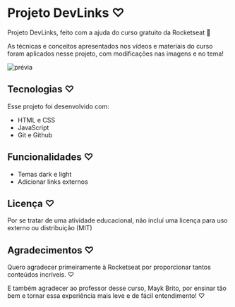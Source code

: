 
# Projeto DevLinks ♡

Projeto DevLinks, feito com a ajuda do curso gratuito da Rocketseat 🚀 

As técnicas e conceitos apresentados nos vídeos e materiais do curso foram aplicados nesse projeto, com modificações nas imagens e no tema!







![prévia](https://media.discordapp.net/attachments/1208790509259198495/1210314277068734484/banner_-_projeto_rocketseat.png?ex=65ea1c02&is=65d7a702&hm=889e14c0aa0832591011681da9a96528832fc89adb95a2543bcadd8008b37ee4&=&format=webp&quality=lossless&width=832&height=468)


## Tecnologias ♡

Esse projeto foi desenvolvido com:

- HTML e CSS 
- JavaScript
- Git e Github

## Funcionalidades ♡

- Temas dark e light
- Adicionar links  externos



## Licença ♡

Por se tratar de uma atividade educacional, não incluí uma licença para uso externo ou distribuição (MIT) 








## Agradecimentos ♡
Quero agradecer primeiramente à Rocketseat por proporcionar tantos conteúdos incríveis. ♡

E também agradecer ao professor desse curso, Mayk Brito, por ensinar tão bem e tornar essa experiência mais leve e de fácil entendimento! ♡